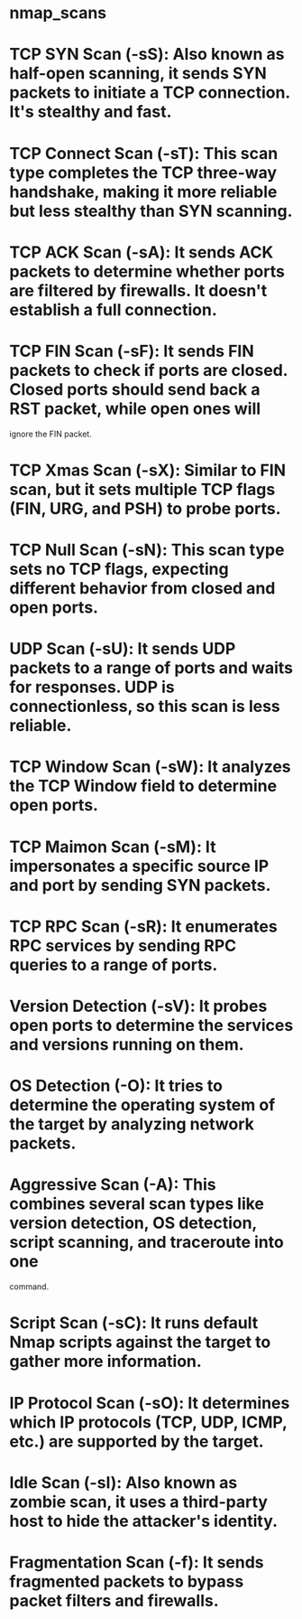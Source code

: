 # nmap_scans



<h1> TCP SYN Scan (-sS): Also known as half-open scanning, it sends SYN packets to initiate a TCP connection. It's stealthy and fast.</h1>
<h1> TCP Connect Scan (-sT): This scan type completes the TCP three-way handshake, making it more reliable but less stealthy than SYN scanning.</h1>
<h1> TCP ACK Scan (-sA): It sends ACK packets to determine whether ports are filtered by firewalls. It doesn't establish a full connection.</h1>
<h1> TCP FIN Scan (-sF): It sends FIN packets to check if ports are closed. Closed ports should send back a RST packet, while open ones will </h1>ignore the FIN packet.
<h1> TCP Xmas Scan (-sX): Similar to FIN scan, but it sets multiple TCP flags (FIN, URG, and PSH) to probe ports.</h1>
<h1> TCP Null Scan (-sN): This scan type sets no TCP flags, expecting different behavior from closed and open ports.</h1>
<h1> UDP Scan (-sU): It sends UDP packets to a range of ports and waits for responses. UDP is connectionless, so this scan is less reliable.</h1>
<h1> TCP Window Scan (-sW): It analyzes the TCP Window field to determine open ports.</h1>
<h1> TCP Maimon Scan (-sM): It impersonates a specific source IP and port by sending SYN packets.</h1>
<h1> TCP RPC Scan (-sR): It enumerates RPC services by sending RPC queries to a range of ports.</h1>
<h1> Version Detection (-sV): It probes open ports to determine the services and versions running on them.</h1>
<h1> OS Detection (-O): It tries to determine the operating system of the target by analyzing network packets.</h1>
<h1> Aggressive Scan (-A): This combines several scan types like version detection, OS detection, script scanning, and traceroute into one </h1>command.
<h1> Script Scan (-sC): It runs default Nmap scripts against the target to gather more information.</h1>
<h1> IP Protocol Scan (-sO): It determines which IP protocols (TCP, UDP, ICMP, etc.) are supported by the target.</h1>
<h1> Idle Scan (-sI): Also known as zombie scan, it uses a third-party host to hide the attacker's identity.</h1>
<h1> Fragmentation Scan (-f): It sends fragmented packets to bypass packet filters and firewalls.</h1>